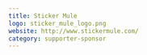 ```yaml
---
title: Sticker Mule
logo: sticker_mule_logo.png
website: http://www.stickermule.com/
category: supporter-sponsor
---
```

